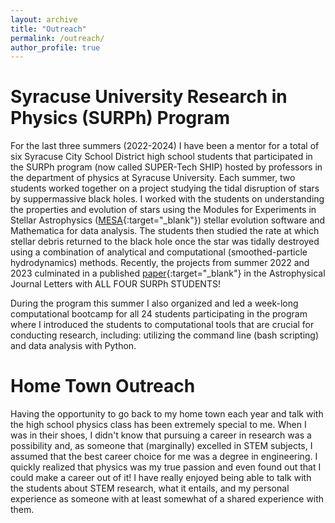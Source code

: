 ```yaml
---
layout: archive
title: "Outreach"
permalink: /outreach/
author_profile: true
---
```


Syracuse University Research in Physics (SURPh) Program
======
For the last three summers (2022-2024) I have been a mentor for a total of six Syracuse City School District high school students that participated in the SURPh program (now called SUPER-Tech SHIP) hosted by professors in the department of physics at Syracuse University. Each summer, two students worked together on a project studying the tidal disruption of stars by suppermassive black holes. I worked with the students on understanding the properties and evolution of stars using the Modules for Experiments in Stellar Astrophysics ([MESA](https://docs.mesastar.org/en/release-r24.03.1/){:target="_blank"}) stellar evolution software and Mathematica for data analysis. The students then studied the rate at which stellar debris returned to the black hole once the star was tidally destroyed using a combination of analytical and computational (smoothed-particle hydrodynamics) methods. Recently, the projects from summer 2022 and 2023 culminated in a published [paper](https://iopscience.iop.org/article/10.3847/2041-8213/ad0388){:target="_blank"} in the Astrophysical Journal Letters with ALL FOUR SURPh STUDENTS!

During the program this summer I also organized and led a week-long computational bootcamp for all 24 students participating in the program where I introduced the students to computational tools that are crucial for conducting research, including: utilizing the command line (bash scripting) and data analysis with Python.

Home Town Outreach
======
Having the opportunity to go back to my home town each year and talk with the high school physics class has been extremely special to me. When I was in their shoes, I didn't know that pursuing a career in research was a possibility and, as someone that (marginally) excelled in STEM subjects, I assumed that the best career choice for me was a degree in engineering. I quickly realized that physics was my true passion and even found out that I could make a career out of it! I have really enjoyed being able to talk with the students about STEM research, what it entails, and my personal experience as someone with at least somewhat of a shared experience with them. 

